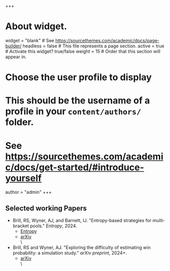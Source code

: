 +++
# About widget.
widget = "blank"  # See https://sourcethemes.com/academic/docs/page-builder/
headless = false  # This file represents a page section.
active = true  # Activate this widget? true/false
weight = 15  # Order that this section will appear in.

# Choose the user profile to display
# This should be the username of a profile in your `content/authors/` folder.
# See https://sourcethemes.com/academic/docs/get-started/#introduce-yourself
author = "admin"
+++

## Selected working Papers

* Brill, RS, Wyner, AJ, and Barnett, IJ. "Entropy-based strategies for multi-bracket pools." _Entropy_, 2024.
    * [Entropy](https://www.mdpi.com/1099-4300/26/8/615)      
    * [arXiv](https://arxiv.org/abs/2308.14339)      
\
* Brill, RS and Wyner, AJ. "Exploring the difficulty of estimating win probability: a simulation study." _arXiv preprint_, 2024+.
    * [arXiv](https://arxiv.org/abs/2406.16171)      
\






